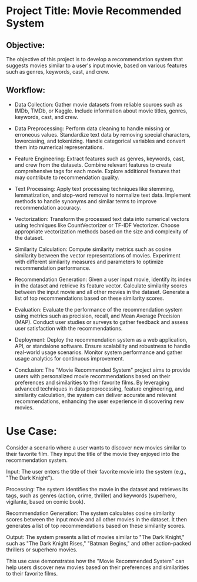 # Project Title: Movie Recommended System
## Objective:
The objective of this project is to develop a recommendation system that suggests movies similar to a user's input movie, based on various features such as genres, keywords, cast, and crew.

## Workflow:

- Data Collection:
Gather movie datasets from reliable sources such as IMDb, TMDb, or Kaggle.
Include information about movie titles, genres, keywords, cast, and crew.

- Data Preprocessing:
Perform data cleaning to handle missing or erroneous values.
Standardize text data by removing special characters, lowercasing, and tokenizing.
Handle categorical variables and convert them into numerical representations.

- Feature Engineering:
Extract features such as genres, keywords, cast, and crew from the datasets.
Combine relevant features to create comprehensive tags for each movie.
Explore additional features that may contribute to recommendation quality.

- Text Processing:
Apply text processing techniques like stemming, lemmatization, and stop-word removal to normalize text data.
Implement methods to handle synonyms and similar terms to improve recommendation accuracy.

- Vectorization:
Transform the processed text data into numerical vectors using techniques like CountVectorizer or TF-IDF Vectorizer.
Choose appropriate vectorization methods based on the size and complexity of the dataset.

- Similarity Calculation:
Compute similarity metrics such as cosine similarity between the vector representations of movies.
Experiment with different similarity measures and parameters to optimize recommendation performance.

- Recommendation Generation:
Given a user input movie, identify its index in the dataset and retrieve its feature vector.
Calculate similarity scores between the input movie and all other movies in the dataset.
Generate a list of top recommendations based on these similarity scores.

- Evaluation:
Evaluate the performance of the recommendation system using metrics such as precision, recall, and Mean Average Precision (MAP).
Conduct user studies or surveys to gather feedback and assess user satisfaction with the recommendations.

- Deployment:
Deploy the recommendation system as a web application, API, or standalone software.
Ensure scalability and robustness to handle real-world usage scenarios.
Monitor system performance and gather usage analytics for continuous improvement.

- Conclusion:
The "Movie Recommended System" project aims to provide users with personalized movie recommendations based on their preferences and similarities to their favorite films. By leveraging advanced techniques in data preprocessing, feature engineering, and similarity calculation, the system can deliver accurate and relevant recommendations, enhancing the user experience in discovering new movies.

# Use Case:
Consider a scenario where a user wants to discover new movies similar to their favorite film. They input the title of the movie they enjoyed into the recommendation system.

Input: The user enters the title of their favorite movie into the system (e.g., "The Dark Knight").

Processing: The system identifies the movie in the dataset and retrieves its tags, such as genres (action, crime, thriller) and keywords (superhero, vigilante, based on comic book).

Recommendation Generation: The system calculates cosine similarity scores between the input movie and all other movies in the dataset. It then generates a list of top recommendations based on these similarity scores.

Output: The system presents a list of movies similar to "The Dark Knight," such as "The Dark Knight Rises," "Batman Begins," and other action-packed thrillers or superhero movies.

This use case demonstrates how the "Movie Recommended System" can help users discover new movies based on their preferences and similarities to their favorite films.
